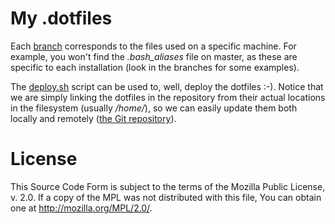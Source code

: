 My .dotfiles
============

Each [branch](https://github.com/adrianp/dotfiles/branches) corresponds to the
files used on a specific machine. For example, you won't find the
*.bash_aliases* file on master, as these are specific to each installation
(look in the branches for some examples).

The [deploy.sh](https://github.com/adrianp/dotfiles/blob/master/deploy.sh)
script can be used to, well, deploy the dotfiles :-). Notice that we are simply
linking the dotfiles in the repository from their actual locations in the
filesystem (usually */home/*), so we can easily update them both locally and
remotely ([the Git repository](https://github.com/adrianp/dotfiles)).


License
=======
This Source Code Form is subject to the terms of the Mozilla Public
License, v. 2.0. If a copy of the MPL was not distributed with this
file, You can obtain one at http://mozilla.org/MPL/2.0/.
